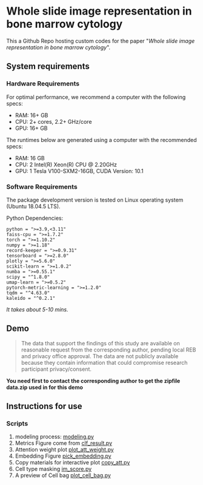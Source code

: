# Whole slide image representation in bone marrow cytology

This a Github Repo hosting custom codes for the paper "*Whole slide image representation in bone marrow cytology*".

## System requirements

### Hardware Requirements

For optimal performance, we recommend a computer with the following specs:

* RAM: 16+ GB
* CPU: 2+ cores, 2.2+ GHz/core
* GPU: 16+ GB

The runtimes below are generated using a computer with the recommended specs:
 * RAM: 16 GB
 * CPU: 2 Intel(R) Xeon(R) CPU @ 2.20GHz
 * GPU: 1 Tesla V100-SXM2-16GB, CUDA Version: 10.1

### Software Requirements

The package development version is tested on Linux operating system (Ubuntu 18.04.5 LTS).

Python Dependencies:

    python = ">=3.9,<3.11"
    faiss-cpu = ">=1.7.2"
    torch = ">=1.10.2"
    numpy = ">=1.18"
    record-keeper = ">=0.9.31"
    tensorboard = ">=2.8.0"
    plotly = ">=5.6.0"
    scikit-learn = ">=1.0.2"
    numba = ">=0.55.1"
    scipy = "^1.8.0"
    umap-learn = ">=0.5.2"
    pytorch-metric-learning = ">=1.2.0"
    tqdm = "^4.63.0"
    kaleido = "^0.2.1"


*It takes about 5-10 mins.*

## Demo

> The data that support the findings of this study are available on reasonable request from the corresponding author, pending local REB and privacy office approval. The data are not publicly available because they contain information that could compromise research participant privacy/consent.

**You need first to contact the corresponding author to get the zipfile data.zip used in for this demo**


## Instructions for use


### Scripts

1. modeling process: [modeling.py](modeling.py)
1. Metrics Figure come from [clf_result.py](clf_result.py)
1. Attention weight plot [plot_att_weight.py](plot_att_weight.py)
1. Embedding Figure [pick_embedding.py](pick_embedding.py)
1. Copy materials for interactive plot [copy_att.py](copy_att.py)
1. Cell type masking [im_score.py](im_score.py)
1. A preview of Cell bag [plot_cell_bag.py](plot_cell_bag.py)